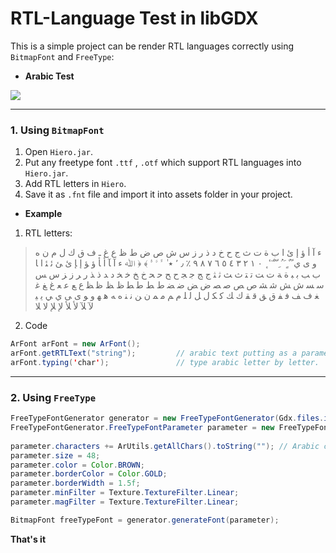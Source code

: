 # RTL-Language Test in libGDX
This is a simple project can be render RTL languages correctly using `BitmapFont` and `FreeType`:
* **Arabic Test**

![](https://media.giphy.com/media/26FfbTemBGnNneLM4/giphy.gif)

***
### 1. Using `BitmapFont`
1. Open `Hiero.jar`.
2. Put any freetype font `.ttf` , `.otf` which support RTL languages into `Hiero.jar`.
3. Add RTL letters in `Hiero`.
4. Save it as `.fnt` file and import it into assets folder in your project.

* **Example**
1. RTL letters:
> ء
> آ
> أ
> ؤ
> إ
> ئ
> ا
> ب
> ة
> ت
> ث
> ج
> ح
> خ
> د
> ذ
> ر
> ز
> س
> ش
> ص
> ض
> ط
> ظ
> ع
> غ
> ـ
> ف
> ق
> ك
> ل
> م
> ن
> ه
> و
> ى
> ي
> ً
> ٌ
> ٍ
> َ
> ُ
> ِ
> ّ
> ْ
> ٓ
> ٔ
> ٕ
> ٠
> ١
> ٢
> ٣
> ٤
> ٥
> ٦
> ٧
> ٨
> ٩
> ٪
> ٫
> ٬
> ٭
> ٰ
> ﱟ
> ﱠ
> ﱡ
> ﴾
> ﴿
> ﷲ
> ﺀ
> ﺁ
> ﺂ
> ﺃ
> ﺄ
> ﺅ
> ﺆ
> ﺇ
> ﺈ
> ﺉ
> ﺊ
> ﺋ
> ﺌ
> ﺍ
> ﺎ
> ﺏ
> ﺐ
> ﺑ
> ﺒ
> ﺓ
> ﺔ
> ﺕ
> ﺖ
> ﺗ
> ﺘ
> ﺙ
> ﺚ
> ﺛ
> ﺜ
> ﺝ
> ﺞ
> ﺟ
> ﺠ
> ﺡ
> ﺢ
> ﺣ
> ﺤ
> ﺥ
> ﺦ
> ﺧ
> ﺨ
> ﺩ
> ﺪ
> ﺫ
> ﺬ
> ﺭ
> ﺮ
> ﺯ
> ﺰ
> ﺱ
> ﺲ
> ﺳ
> ﺴ
> ﺵ
> ﺶ
> ﺷ
> ﺸ
> ﺹ
> ﺺ
> ﺻ
> ﺼ
> ﺽ
> ﺾ
> ﺿ
> ﻀ
> ﻁ
> ﻂ
> ﻃ
> ﻄ
> ﻅ
> ﻆ
> ﻇ
> ﻈ
> ﻉ
> ﻊ
> ﻋ
> ﻌ
> ﻍ
> ﻎ
> ﻏ
> ﻐ
> ﻑ
> ﻒ
> ﻓ
> ﻔ
> ﻕ
> ﻖ
> ﻗ
> ﻘ
> ﻙ
> ﻚ
> ﻛ
> ﻜ
> ﻝ
> ﻞ
> ﻟ
> ﻠ
> ﻡ
> ﻢ
> ﻣ
> ﻤ
> ﻥ
> ﻦ
> ﻧ
> ﻨ
> ﻩ
> ﻪ
> ﻫ
> ﻬ
> ﻭ
> ﻮ
> ﻯ
> ﻰ
> ﻱ
> ﻲ
> ﻳ
> ﻴ
> ﻵ
> ﻶ
> ﻷ
> ﻸ
> ﻹ
> ﻺ
> ﻻ
> ﻼ
2. Code
``` java
ArFont arFont = new ArFont();
arFont.getRTLText("string");         // arabic text putting as a parameter to return correct RTL string.
arFont.typing('char');               // type arabic letter by letter.
```

***
### 2. Using `FreeType`
``` java
FreeTypeFontGenerator generator = new FreeTypeFontGenerator(Gdx.files.internal("fonts/jf_flat.ttf"));
FreeTypeFontGenerator.FreeTypeFontParameter parameter = new FreeTypeFontGenerator.FreeTypeFontParameter();
        
parameter.characters += ArUtils.getAllChars().toString(""); // Arabic characters addition to exist characters.
parameter.size = 48;
parameter.color = Color.BROWN;
parameter.borderColor = Color.GOLD;
parameter.borderWidth = 1.5f;
parameter.minFilter = Texture.TextureFilter.Linear;
parameter.magFilter = Texture.TextureFilter.Linear;

BitmapFont freeTypeFont = generator.generateFont(parameter);
```

**That's it**
